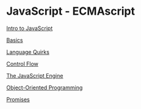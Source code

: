 JavaScript - ECMAscript
=======================
[Intro to JavaScript](intro.md)

[Basics](basics.md)

[Language Quirks](quirks.md)

[Control Flow](control.md)

[The JavaScript Engine](engine.md)

[Object-Oriented Programming](oop.md)

[Promises](promises.md)
